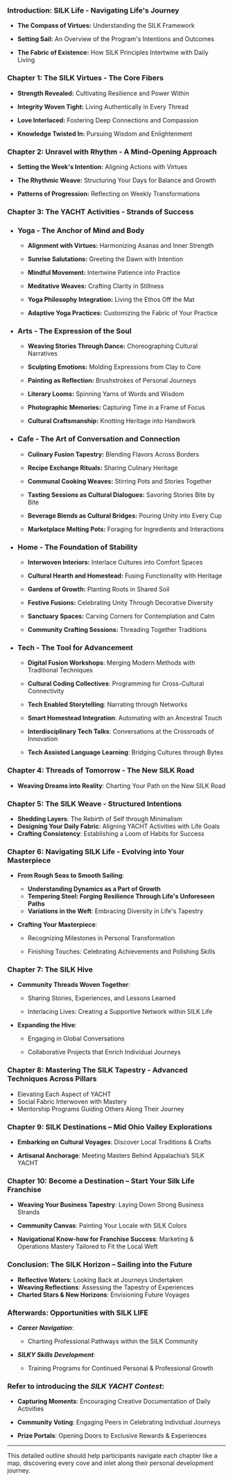 
### Introduction: SILK Life - Navigating Life's Journey

- **The Compass of Virtues:** Understanding the SILK Framework

- **Setting Sail:** An Overview of the Program's Intentions and Outcomes

- **The Fabric of Existence:** How SILK Principles Intertwine with Daily Living

### Chapter 1: The SILK Virtues - The Core Fibers

- **Strength Revealed:** Cultivating Resilience and Power Within

- **Integrity Woven Tight:** Living Authentically in Every Thread

- **Love Interlaced:** Fostering Deep Connections and Compassion

- **Knowledge Twisted In:** Pursuing Wisdom and Enlightenment

### Chapter 2: Unravel with Rhythm - A Mind-Opening Approach

- **Setting the Week's Intention:** Aligning Actions with Virtues

- **The Rhythmic Weave:** Structuring Your Days for Balance and Growth

- **Patterns of Progression:** Reflecting on Weekly Transformations

### Chapter 3: The YACHT Activities - Strands of Success

- ### Yoga - The Anchor of Mind and Body

     - **Alignment with Virtues:** Harmonizing Asanas and Inner Strength

     - **Sunrise Salutations:** Greeting the Dawn with Intention

     - **Mindful Movement:** Intertwine Patience into Practice

     - **Meditative Weaves:** Crafting Clarity in Stillness

     - **Yoga Philosophy Integration:** Living the Ethos Off the Mat

     - **Adaptive Yoga Practices:** Customizing the Fabric of Your Practice

- ### Arts - The Expression of the Soul

     - **Weaving Stories Through Dance:** Choreographing Cultural Narratives

     - **Sculpting Emotions:** Molding Expressions from Clay to Core

     - **Painting as Reflection:** Brushstrokes of Personal Journeys

     - **Literary Looms:** Spinning Yarns of Words and Wisdom

     - **Photographic Memories:** Capturing Time in a Frame of Focus

     - **Cultural Craftsmanship:** Knotting Heritage into Handiwork

- ### Cafe - The Art of Conversation and Connection

     - **Culinary Fusion Tapestry:** Blending Flavors Across Borders

     - **Recipe Exchange Rituals:** Sharing Culinary Heritage

     - **Communal Cooking Weaves:** Stirring Pots and Stories Together

     - **Tasting Sessions as Cultural Dialogues:** Savoring Stories Bite by Bite

     - **Beverage Blends as Cultural Bridges:** Pouring Unity into Every Cup

     - **Marketplace Melting Pots:** Foraging for Ingredients and Interactions

- ### Home - The Foundation of Stability

     - **Interwoven Interiors:** Interlace Cultures into Comfort Spaces

     - **Cultural Hearth and Homestead:** Fusing Functionality with Heritage

     - **Gardens of Growth:** Planting Roots in Shared Soil

     - **Festive Fusions:** Celebrating Unity Through Decorative Diversity

     - **Sanctuary Spaces:** Carving Corners for Contemplation and Calm

     - **Community Crafting Sessions:** Threading Together Traditions

- ### Tech - The Tool for Advancement

     - **Digital Fusion Workshops**: Merging Modern Methods with Traditional Techniques

     - **Cultural Coding Collectives**: Programming for Cross-Cultural Connectivity

     - **Tech Enabled Storytelling**: Narrating through Networks

     - **Smart Homestead Integration**: Automating with an Ancestral Touch

     - **Interdisciplinary Tech Talks**: Conversations at the Crossroads of Innovation

     - **Tech Assisted Language Learning**: Bridging Cultures through Bytes
### Chapter 4: Threads of Tomorrow - The New SILK Road
  
  - **Weaving Dreams into Reality**: Charting Your Path on the New SILK Road

### Chapter 5: The SILK Weave - Structured Intentions
- **Shedding Layers**: The Rebirth of Self through Minimalism
- **Designing Your Daily Fabric**: Aligning YACHT Activities with Life Goals
- **Crafting Consistency**: Establishing a Loom of Habits for Success

### Chapter 6: Navigating SILK Life - Evolving into Your Masterpiece

- **From Rough Seas to Smooth Sailing**:
     -  **Understanding Dynamics as a Part of Growth**
     - **Tempering Steel: Forging Resilience Through Life's Unforeseen Paths** 
     -  **Variations in the Weft**: Embracing Diversity in Life's Tapestry

- **Crafting Your Masterpiece**:

     - Recognizing Milestones in Personal Transformation

     - Finishing Touches: Celebrating Achievements and Polishing Skills

### Chapter 7: The SILK Hive

- **Community Threads Woven Together**:

     - Sharing Stories, Experiences, and Lessons Learned

     - Interlacing Lives: Creating a Supportive Network within SILK Life

- **Expanding the Hive**:

     - Engaging in Global Conversations

     - Collaborative Projects that Enrich Individual Journeys

### Chapter 8: Mastering The SILK Tapestry - Advanced Techniques Across Pillars
  - Elevating Each Aspect of YACHT
  - Social Fabric Interwoven with Mastery 
  - Mentorship Programs Guiding Others Along Their Journey

### Chapter 9: SILK Destinations – Mid Ohio Valley Explorations 

- **Embarking on Cultural Voyages**: Discover Local Traditions & Crafts

- **Artisanal Anchorage**: Meeting Masters Behind Appalachia’s SILK YACHT

### Chapter 10: Become a Destination – Start Your Silk Life Franchise

- **Weaving Your Business Tapestry**: Laying Down Strong Business Strands

- **Community Canvas**: Painting Your Locale with SILK Colors

- **Navigational Know-how for Franchise Success**: Marketing & Operations Mastery Tailored to Fit the Local Weft

### Conclusion: The SILK Horizon – Sailing into the Future

- **Reflective Waters**: Looking Back at Journeys Undertaken
- **Weaving Reflections**: Assessing the Tapestry of Experiences
- **Charted Stars & New Horizons**: Envisioning Future Voyages

### Afterwards: Opportunities with SILK LIFE

- ***Career Navigation***:

     -  Charting Professional Pathways within the SILK Community

- ***SILKY Skills Development***:

     -  Training Programs for Continued Personal & Professional Growth

### Refer to introducing the ***SILK YACHT Contest***:

- **Capturing Moments**: Encouraging Creative Documentation of Daily Activities

- **Community Voting**: Engaging Peers in Celebrating Individual Journeys

- **Prize Portals**: Opening Doors to Exclusive Rewards & Experiences

---

This detailed outline should help participants navigate each chapter like a map, discovering every cove and inlet along their personal development journey.


